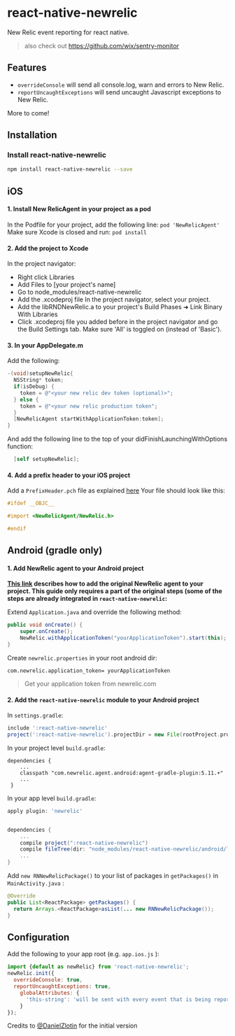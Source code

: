 # react-native-newrelic

New Relic event reporting for react native.

> also check out https://github.com/wix/sentry-monitor

## Features
* `overrideConsole` will send all console.log, warn and errors to New Relic.
* `reportUncaughtExceptions` will send uncaught Javascript exceptions to New Relic.

More to come!

## Installation

### Install react-native-newrelic

```bash
npm install react-native-newrelic --save
```
## iOS 
#### 1. Install New RelicAgent in your project as a pod
In the Podfile for your project, add the following line:
`pod 'NewRelicAgent'`
Make sure Xcode is closed and run: `pod install`

#### 2. Add the project to Xcode
In the project navigator:
- Right click Libraries
- Add Files to [your project's name]
- Go to node_modules/react-native-newrelic
- Add the .xcodeproj file
In the project navigator, select your project.
- Add the libRNDNewRelic.a to your project's Build Phases ➜ Link Binary With Libraries
- Click .xcodeproj file you added before in the project navigator and go the Build Settings tab. Make sure 'All' is toggled on (instead of 'Basic').

#### 3. In your AppDelegate.m
Add the following:

``` objective-c
-(void)setupNewRelic{
  NSString* token;
  if(isDebug) {
    token = @"<your new relic dev token (optional)>";
  } else {
    token = @"<your new relic production token";
  }
  [NewRelicAgent startWithApplicationToken:token];
}
```

And add the following line to the top of your didFinishLaunchingWithOptions function: 

``` objective-c
  [self setupNewRelic];
```

#### 4. Add a prefix header to your iOS project

Add a `PrefixHeader.pch` file as explained [here](https://docs.newrelic.com/docs/mobile-monitoring/mobile-monitoring-installation/ios/adding-prefix-header-ios-project)
Your file should look like this:

``` objective-c
#ifdef __OBJC__ 

#import <NewRelicAgent/NewRelic.h>

#endif
```

## Android (gradle only)

#### 1. Add NewRelic agent to your Android project

**[This link](https://docs.newrelic.com/docs/mobile-monitoring/new-relic-mobile-android/install-configure/installing-android-apps-gradle-android-studio) describes how to add the original NewRelic agent to your project. This guide only requires a part of the original steps (some of the steps are already integrated in `react-native-newrelic`:**

Extend `Application.java` and override the following method:

``` java
public void onCreate() {
	super.onCreate();
	NewRelic.withApplicationToken("yourApplicationToken").start(this);
}
```

Create `newrelic.properties` in your root android dir:

```
com.newrelic.application_token= yourApplicationToken
```

> Get your application token from newrelic.com


 
#### 2. Add the `react-native-newrelic` module to your Android project

In `settings.gradle`:

``` gradle
include ':react-native-newrelic'
project(':react-native-newrelic').projectDir = new File(rootProject.projectDir, '../node_modules/react-native-newrelic/android')

```
In your project level `build.gradle`:

```
dependencies {
	...
	classpath "com.newrelic.agent.android:agent-gradle-plugin:5.11.+"
	...
 }

```


In your app level `build.gradle`:

``` gradle
apply plugin: 'newrelic'


dependencies {
	...
	compile project(":react-native-newrelic")
	compile fileTree(dir: "node_modules/react-native-newrelic/android/libs", include: ["*.jar"])
	...
}
```

Add `new RNNewRelicPackage()` to your list of packages in `getPackages()` in `MainActivity.java` :

``` java
@Override
public List<ReactPackage> getPackages() {
  return Arrays.<ReactPackage>asList(... new RNNewRelicPackage());
}
```


## Configuration

Add the following to your app root (e.g. `app.ios.js` ):

```javascript
import {default as newRelic} from 'react-native-newrelic';
newRelic.init({
  overrideConsole: true,
  reportUncaughtExceptions: true,
    globalAttributes: {
      'this-string': 'will be sent with every event that is being reported'
    }
});
```

Credits to [@DanielZlotin](https://github.com/danielzlotin) for the initial version
